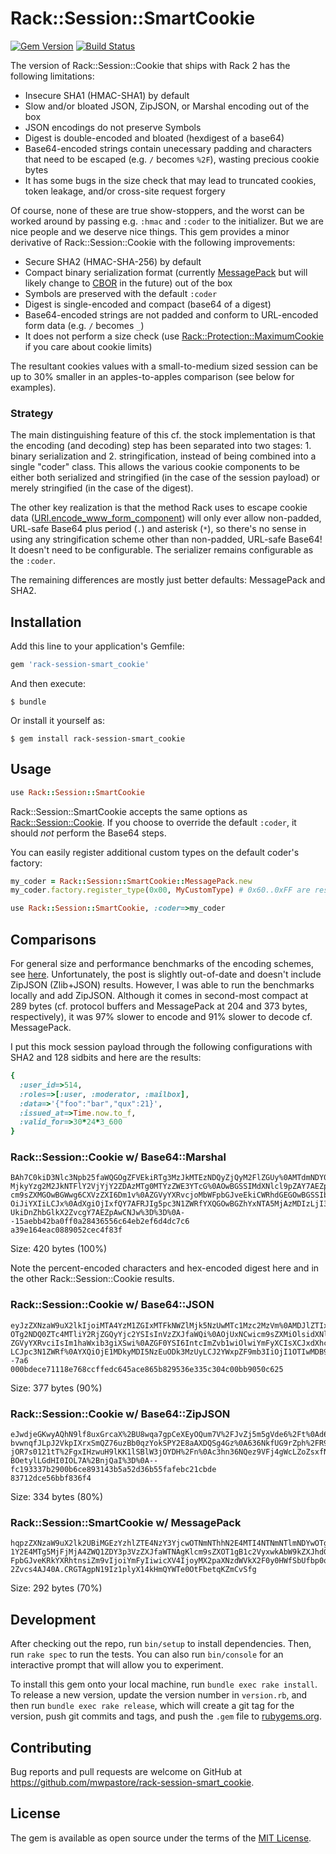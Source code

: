 # Rack::Session::SmartCookie

[![Gem Version](https://badge.fury.io/rb/rack-session-smart_cookie.svg)](https://badge.fury.io/rb/rack-session-smart_cookie)
[![Build Status](https://travis-ci.org/mwpastore/rack-session-smart_cookie.svg?branch=master)](https://travis-ci.org/mwpastore/rack-session-smart_cookie)

The version of Rack::Session::Cookie that ships with Rack 2 has the following
limitations:

* Insecure SHA1 (HMAC-SHA1) by default
* Slow and/or bloated JSON, ZipJSON, or Marshal encoding out of the box
* JSON encodings do not preserve Symbols
* Digest is double-encoded and bloated (hexdigest of a base64)
* Base64-encoded strings contain unecessary padding and characters that need to
  be escaped (e.g. `/` becomes `%2F`), wasting precious cookie bytes
* It has some bugs in the size check that may lead to truncated cookies, token
  leakage, and/or cross-site request forgery

Of course, none of these are true show-stoppers, and the worst can be worked
around by passing e.g. `:hmac` and `:coder` to the initializer. But we are nice
people and we deserve nice things. This gem provides a minor derivative of
Rack::Session::Cookie with the following improvements:

* Secure SHA2 (HMAC-SHA-256) by default
* Compact binary serialization format (currently [MessagePack][3] but will
  likely change to [CBOR][4] in the future) out of the box
* Symbols are preserved with the default `:coder`
* Digest is single-encoded and compact (base64 of a digest)
* Base64-encoded strings are not padded and conform to URL-encoded form data
  (e.g. `/` becomes `_`)
* It does not perform a size check (use [Rack::Protection::MaximumCookie][2]
  if you care about cookie limits)

The resultant cookies values with a small-to-medium sized session can be up to
30% smaller in an apples-to-apples comparison (see below for examples).

### Strategy

The main distinguishing feature of this cf. the stock implementation is that
the encoding (and decoding) step has been separated into two stages: 1. binary
serialization and 2. stringification, instead of being combined into a single
"coder" class. This allows the various cookie components to be either both
serialized and stringified (in the case of the session payload) or merely
stringified (in the case of the digest).

The other key realization is that the method Rack uses to escape cookie data
([URI.encode_www_form_component][5]) will only ever allow non-padded, URL-safe
Base64 plus period (`.`) and asterisk (`*`), so there's no sense in using any
stringification scheme other than non-padded, URL-safe Base64! It doesn't need
to be configurable. The serializer remains configurable as the `:coder`.

The remaining differences are mostly just better defaults: MessagePack and
SHA2.

## Installation

Add this line to your application's Gemfile:

```ruby
gem 'rack-session-smart_cookie'
```

And then execute:

```console
$ bundle
```

Or install it yourself as:

```console
$ gem install rack-session-smart_cookie
```

## Usage

```ruby
use Rack::Session::SmartCookie
```

Rack::Session::SmartCookie accepts the same options as
[Rack::Session::Cookie][6]. If you choose to override the default `:coder`, it
should *not* perform the Base64 steps.

You can easily register additional custom types on the default coder's factory:

```ruby
my_coder = Rack::Session::SmartCookie::MessagePack.new
my_coder.factory.register_type(0x00, MyCustomType) # 0x60..0xFF are reserved

use Rack::Session::SmartCookie, :coder=>my_coder
```

## Comparisons

For general size and performance benchmarks of the encoding schemes, see
[here][1]. Unfortunately, the post is slightly out-of-date and doesn't include
ZipJSON (Zlib+JSON) results. However, I was able to run the benchmarks locally
and add ZipJSON. Although it comes in second-most compact at 289 bytes (cf.
protocol buffers and MessagePack at 204 and 373 bytes, respectively), it was
97% slower to encode and 91% slower to decode cf. MessagePack.

I put this mock session payload through the following configurations with SHA2
and 128 sidbits and here are the results:

```ruby
{
  :user_id=>514,
  :roles=>[:user, :moderator, :mailbox],
  :data=>'{"foo":"bar","qux":21}',
  :issued_at=>Time.now.to_f,
  :valid_for=>30*24*3_600
}
```

### Rack::Session::Cookie w/ Base64::Marshal

```
BAh7C0kiD3Nlc3Npb25faWQGOgZFVEkiRTg3MzJkMTEzNDQyZjQyM2FlZGUy%0AMTdmNDY0OWEyOTk5
MjkyYzg2M2JkNTFlY2VjYjY2ZDAzMTg0MTYzZWE3YTcG%0AOwBGSSIMdXNlcl9pZAY7AEZpAgICSSIK
cm9sZXMGOwBGWwg6CXVzZXI6Dm1v%0AZGVyYXRvcjoMbWFpbGJveEkiCWRhdGEGOwBGSSIbeyJmb28i
OiJiYXIiLCJx%0AdXgiOjIxfQY7AFRJIg5pc3N1ZWRfYXQGOwBGZhYxNTA5MjAzMDIzLjI3MzE2%0AN
UkiDnZhbGlkX2ZvcgY7AEZpAwCNJw%3D%3D%0A--15aebb42ba0ff0a28436556c64eb2ef6d4dc7c6
a39e164eac0889052cec4f83f
```

Size: 420 bytes (100%)

Note the percent-encoded characters and hex-encoded digest here and in the
other Rack::Session::Cookie results.

### Rack::Session::Cookie w/ Base64::JSON

```
eyJzZXNzaW9uX2lkIjoiMTA4YzM1ZGIxMTFkNWZlMjk5NzUwMTc1Mzc2MzVm%0AMDJlZTIxMjM4ZmIx
OTg2NDQ0ZTc4MTliY2RjZGQyYjc2YSIsInVzZXJfaWQi%0AOjUxNCwicm9sZXMiOlsidXNlciIsIm1v
ZGVyYXRvciIsIm1haWxib3giXSwi%0AZGF0YSI6IntcImZvb1wiOlwiYmFyXCIsXCJxdXhcIjoyMX0i
LCJpc3N1ZWRf%0AYXQiOjE1MDkyMDI5NzEuODk3MzUyLCJ2YWxpZF9mb3IiOjI1OTIwMDB9%0A--7a6
000bdece71118e768ccffedc645ace865b829536e335c304c00bb9050c625
```

Size: 377 bytes (90%)

### Rack::Session::Cookie w/ Base64::ZipJSON

```
eJwdjeGKwyAQhN9lf8uxGrcaX%2BU8wqa7gpCeXEyOQum7V%2FJvZj5m5gVde6%2Ft%0Ad6kCCcok1h
bvwnqfJLpJ2VkpIXrxSmQZ76uzBb0qzYokSPY2E8aAXDQSg4Gz%0A636NkfUG9rZph%2FR9xYM%2Bmu
jOR7s0121tT%2FgxIHzwuH9lKK1lSBlW3jOYDH%2Fn%0Ac3hn36NQez9VFj4gWcLZoZsxfN1ioCkY%2
BOetylLGdHI0IOL7A%2BnjQaI%3D%0A--fc193337b2900b6ce893143b5a52d36b55fafebc21cbde
83712dce56bbf836f4
```

Size: 334 bytes (80%)

### Rack::Session::SmartCookie w/ MessagePack

```
hqpzZXNzaW9uX2lk2UBiMGEzYzhlZTE4NzY3YjcwOTNmNThhN2E4MTI4NTNmNTlmNDYwOTgwMDA5NGY
1Y2E4MTg5MjFjMjA4ZWQ1ZDY3p3VzZXJfaWTNAgKlcm9sZXOT1gB1c2VyxwkAbW9kZXJhdG9yxwcAbW
FpbGJveKRkYXRhtnsiZm9vIjoiYmFyIiwicXV4IjoyMX2paXNzdWVkX2F0y0HWfSbUfbp0qXZhbGlkX
2Zvcs4AJ40A.CRGTAgpN19Iz1plyX14kHmQYWTe0OtFbetqKZmCvSfg
```

Size: 292 bytes (70%)

## Development

After checking out the repo, run `bin/setup` to install dependencies. Then, run
`rake spec` to run the tests. You can also run `bin/console` for an interactive
prompt that will allow you to experiment.

To install this gem onto your local machine, run `bundle exec rake install`. To
release a new version, update the version number in `version.rb`, and then run
`bundle exec rake release`, which will create a git tag for the version, push
git commits and tags, and push the `.gem` file to
[rubygems.org](https://rubygems.org).

## Contributing

Bug reports and pull requests are welcome on GitHub at
https://github.com/mwpastore/rack-session-smart_cookie.

## License

The gem is available as open source under the terms of the [MIT
License](http://opensource.org/licenses/MIT).

[1]: https://gist.github.com/eirc/1300627
[2]: https://github.com/mwpastore/rack-protection-maximum_cookie
[3]: https://msgpack.org
[4]: http://cbor.io
[5]: https://ruby-doc.org/stdlib-2.4.2/libdoc/uri/rdoc/URI.html#method-c-encode_www_form_component
[6]: http://www.rubydoc.info/gems/rack/Rack/Session/Cookie

